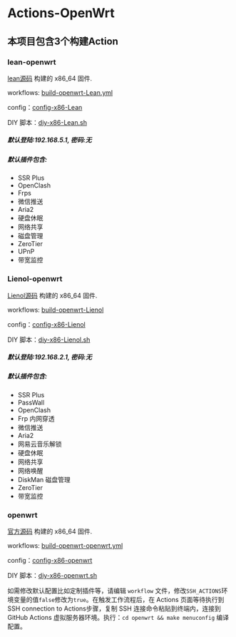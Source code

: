 # Actions-OpenWrt

## 本项目包含3个构建Action

### lean-openwrt
[lean源码](https://github.com/coolsnowwolf/lede) 构建的 x86_64 固件. 

workflows: [build-openwrt-Lean.yml](https://github.com/sypopo/Actions-OpenWrt/blob/master/.github/workflows/build-openwrt-Lean.yml)

config：[config-x86-Lean](https://github.com/sypopo/diy/blob/master/config-x86-Lean)

DIY 脚本：[diy-x86-Lean.sh](https://github.com/sypopo/diy/blob/master/diy-x86-Lean.sh)


##### 默认登陆:192.168.5.1, 密码:无

##### 默认插件包含:

+ SSR Plus
+ OpenClash
+ Frps
+ 微信推送
+ Aria2
+ 硬盘休眠
+ 网络共享
+ 磁盘管理
+ ZeroTier
+ UPnP
+ 带宽监控

### Lienol-openwrt
[Lienol源码](https://github.com/Lienol/openwrt)  构建的 x86_64 固件. 

workflows: [build-openwrt-Lienol](https://github.com/sypopo/Actions-OpenWrt/blob/master/.github/workflows/build-openwrt-Lienol.yml)

config：[config-x86-Lienol](https://github.com/sypopo/diy/blob/master/config-x86-Lienol)

DIY 脚本：[diy-x86-Lienol.sh](https://github.com/sypopo/diy/blob/master/diy-x86-Lienol.sh)

##### 默认登陆:192.168.2.1, 密码:无

##### 默认插件包含:

+ SSR Plus
+ PassWall
+ OpenClash
+ Frp 内网穿透
+ 微信推送
+ Aria2
+ 网易云音乐解锁
+ 硬盘休眠
+ 网络共享
+ 网络唤醒
+ DiskMan 磁盘管理
+ ZeroTier
+ 带宽监控

### openwrt
[官方源码](https://github.com/openwrt/openwrt)   构建的 x86_64 固件.  

workflows: [build-openwrt-openwrt.yml](https://github.com/sypopo/Actions-OpenWrt/blob/master/.github/workflows/build-openwrt-openwrt.yml)

config：[config-x86-openwrt](https://github.com/sypopo/diy/blob/master/config-x86-openwrt)

DIY 脚本：[diy-x86-openwrt.sh](https://github.com/sypopo/diy/blob/master/diy-x86-openwrt.sh)



如需修改默认配置比如定制插件等，请编辑 `workflow` 文件，修改`SSH_ACTIONS`环境变量的值`false`修改为`true`。在触发工作流程后，在 Actions 页面等待执行到SSH connection to Actions步骤，复制 SSH 连接命令粘贴到终端内，连接到 GitHub Ac­tions 虚拟服务器环境。执行：`cd openwrt && make menuconfig` 编译配置。

